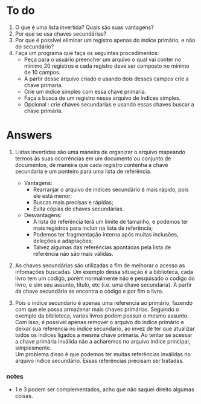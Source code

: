 # To do
1. O que é uma lista invertida? Quais são suas vantagens?
2. Por que se usa chaves secundárias?
3. Por que é possível eliminar um registro apenas do índice primário, e não
do secundário?
4. Faça um programa que faça os seguintes procedimentos:
    - Peça para o usuário preencher um arquivo o qual vai conter no mínimo 20 registros e cada registro deve ser composto no mínimo
de 10 campos.
    - A partir desse arquivo criado e usando dois desses campos crie a chave primaria.
    - Crie um índice simples com essa chave primaria.
    - Faça a busca de um registro nesse arquivo de índices simples.
    - Opcional : crie chaves secundarias e usando essas chaves buscar a chave primária.

# Answers 
1. Listas invertidas são uma maneira de organizar o arquivo mapeando termos às suas ocorrências em um documento ou conjunto de documentos, de maneira que cada registro contenha a chave secundaria e um ponteiro para uma lista de referência.
    - Vantagens:
        - Rearranjar o arquivo de índices secundário é mais rápido, pois ele está menor;
        - Buscas mais precisas e rápidas;
        - Evita cópias de chaves secundárias.
    - Desvantagens:
        - A lista de referência terá um limite de tamanho, e podemos ter mais registros para incluir na lista de referência;
        - Podemos ter fragmentação interna após muitas inclusões, deleções e adaptações;
        - Talvez algumas das referências apontadas pela lista de referência não são mais válidas.

2. As chaves secundárias são utilizadas a fim de melhorar o acesso as infomações buscadas. Um exemplo dessa situação é a biblioteca, cada livro tem um código, porém normalmente não é pesquisado o codigo do livro, e sim seu assunto, título, etc (i.e. uma chave secundaria). A partir da chave secundária se encontra o código e por fim o livro. 

3. Pois o indice secundario é apenas uma referencia ao primário, fazendo com que ele possa armazenar mais chaves primárias. Seguindo o exemplo da biblioteca, varios livros podem possuir o mesmo assunto. Com isso, é possível apenas remover o arquivo do indice primário e deixar sua referencia no indice secundario, ao invez de ter que atualizar todos os índices ligados a mesma chave primaria. Ao tentar se acessar a chave primária inválida não a acharemos no arquivo indice principal, simplesmente.   
Um problema disso é que podemos ter muitas referências inválidas no arquivo índice secundário. Essas referências precisam ser tratadas.
### notes
- 1 e 3 podem ser complementados, acho que não saquei direito algumas coisas.